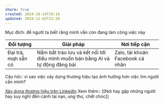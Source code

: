 ```yaml
---
share: true
created: 2024-10-24T19:14
updated: 2024-11-02T23:20
---
```

Mục đích: để người ta biết rằng mình vẫn còn đang làm công việc này

| Đối tượng           | Giải pháp                                                                      | Nơi tiếp cận                     |
| ------------------- | ------------------------------------------------------------------------------ | -------------------------------- |
| Đại trà, mqh sẵn có | Nắm bắt trào lưu và kết nối tới điều mình muốn bán bằng AI và tự động đăng bài | Zalo, tài khoản Facebook cá nhân |

Câu hỏi:: vì sao việc xây dựng thương hiệu tạo ảnh hưởng hơn việc tìm người cần mình? 

[Xây dựng thương hiệu trên LinkedIn](https://www.careerlab.asia/knowledge-hub)
Xem thêm:: [[Nơi hay gặp những người hay suy nghĩ đến cảnh tai nạn, ung thư, chết chóc]]